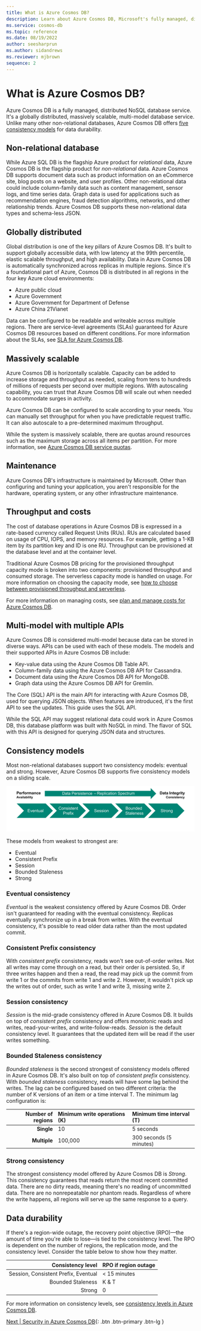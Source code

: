 ```yaml
---
title: What is Azure Cosmos DB?
description: Learn about Azure Cosmos DB, Microsoft's fully managed, distributed NoSQL database offering on Azure.
ms.service: cosmos-db
ms.topic: reference
ms.date: 08/19/2022
author: seesharprun
ms.author: sidandrews
ms.reviewer: mjbrown
sequence: 2
---
```


# What is Azure Cosmos DB?

Azure Cosmos DB is a fully managed, distributed NoSQL database service. It's a globally distributed, massively scalable, multi-model database service. Unlike many other non-relational databases, Azure Cosmos DB offers [five consistency models](#consistency-models) for data durability. 

## Non-relational database

While Azure SQL DB is the flagship Azure product for *relational* data, Azure Cosmos DB is the flagship product for *non-relational* data. Azure Cosmos DB supports document data such as product information on an eCommerce site, blog posts on a website, and user profiles. Other non-relational data could include column-family data such as content management, sensor logs, and time series data. Graph data is used for applications such as recommendation engines, fraud detection algorithms, networks, and other relationship trends. Azure Cosmos DB supports these non-relational data types and schema-less JSON.

## Globally distributed

Global distribution is one of the key pillars of Azure Cosmos DB. It's built to support globally accessible data, with low latency at the 99th percentile, elastic scalable throughput, and high availability. Data in Azure Cosmos DB is automatically synchronized across replicas in multiple regions. Since it's a foundational part of Azure, Cosmos DB is distributed in all regions in the four key Azure cloud environments:

* Azure public cloud
* Azure Government
* Azure Government for Department of Defense
* Azure China 21Vianet

Data can be configured to be readable and writeable across multiple regions. There are service-level agreements (SLAs) guaranteed for Azure Cosmos DB resources based on different conditions. For more information about the SLAs, see [SLA for Azure Cosmos DB](https://azure.microsoft.com/support/legal/sla/cosmos-db/).

## Massively scalable

Azure Cosmos DB is horizontally scalable. Capacity can be added to increase storage and throughput as needed, scaling from tens to hundreds of millions of requests per second over multiple regions. With autoscaling capability, you can trust that Azure Cosmos DB will scale out when needed to accommodate surges in activity.

Azure Cosmos DB can be configured to scale according to your needs. You can manually set throughput for when you have predictable request traffic. It can also autoscale to a pre-determined maximum throughput. 

While the system is massively scalable, there are quotas around resources such as the maximum storage across all items per partition. For more information, see [Azure Cosmos DB service quotas](https://docs.microsoft.com/azure/cosmos-db/concepts-limits).

## Maintenance

Azure Cosmos DB's infrastructure is maintained by Microsoft. Other than configuring and tuning your application, you aren't responsible for the hardware, operating system, or any other infrastructure maintenance.

## Throughput and costs

The cost of database operations in Azure Cosmos DB is expressed in a rate-based currency called Request Units (RUs). RUs are calculated based on usage of CPU, IOPS, and memory resources. For example, getting a 1-KB item by its partition key and ID is one RU. Throughput can be provisioned at the database level and at the container level.

Traditional Azure Cosmos DB pricing for the provisioned throughput capacity mode is broken into two components: provisioned throughput and consumed storage. The serverless capacity mode is handled on usage. For more information on choosing the capacity mode, see [how to choose between provisioned throughput and serverless](https://docs.microsoft.com/azure/cosmos-db/throughput-serverless).

For more information on managing costs, see [plan and manage costs for Azure Cosmos DB](https://docs.microsoft.com/azure/cosmos-db/plan-manage-costs).

## Multi-model with multiple APIs

Azure Cosmos DB is considered multi-model because data can be stored in diverse ways. APIs can be used with each of these models. The models and their supported APIs in Azure Cosmos DB include:

* Key-value data using the Azure Cosmos DB Table API.
* Column-family data using the Azure Cosmos DB API for Cassandra.
* Document data using the Azure Cosmos DB API for MongoDB.
* Graph data using the Azure Cosmos DB API for Gremlin.

The Core (SQL) API is the main API for interacting with Azure Cosmos DB, used for querying JSON objects. When features are introduced, it's the first API to see the updates. This guide uses the SQL API.

While the SQL API may suggest relational data could work in Azure Cosmos DB, this database platform was built with NoSQL in mind. The flavor of SQL with this API is designed for querying JSON data and structures.

## Consistency models

Most non-relational databases support two consistency models: eventual and strong. However, Azure Cosmos DB supports five consistency models on a sliding scale.

![Diagram of consistency models in order: Eventual, Consistent Prefix, Session, Bounded Staleness, and Strong.](media/intro-cosmos/consistency_scale.svg)

These models from weakest to strongest are:

* Eventual
* Consistent Prefix
* Session
* Bounded Staleness
* Strong

### Eventual consistency

*Eventual* is the weakest consistency offered by Azure Cosmos DB. Order isn't guaranteed for reading with the eventual consistency. Replicas eventually synchronize up in a break from writes. With the eventual consistency, it's possible to read older data rather than the most updated commit.

### Consistent Prefix consistency

With *consistent prefix* consistency, reads won't see out-of-order writes. Not all writes may come through on a read, but their order is persisted. So, if three writes happen and then a read, the read may pick up the commit from write 1 or the commits from write 1 and write 2. However, it wouldn't pick up the writes out of order, such as write 1 and write 3, missing write 2.

### Session consistency

*Session* is the mid-grade consistency offered in Azure Cosmos DB. It builds on top of *consistent prefix* consistency and offers monotonic reads and writes, read-your-writes, and write-follow-reads. *Session* is the default consistency level. It guarantees that the updated item will be read if the user writes something.

### Bounded Staleness consistency

*Bounded staleness* is the second strongest of consistency models offered in Azure Cosmos DB. It's also built on top of *consistent prefix* consistency. With *bounded staleness* consistency, reads will have some lag behind the writes. The lag can be configured based on two different criteria: the number of K versions of an item or a time interval T. The minimum lag configuration is:

| Number of regions | Minimum write operations (K) | Minimum time interval (T) |
| ---: | :--- | :--- |
| **Single** | 10 | 5 seconds |
| **Multiple** | 100,000 | 300 seconds (5 minutes) |

### Strong consistency

The strongest consistency model offered by Azure Cosmos DB is *Strong*. This consistency guarantees that reads return the most recent committed data. There are no dirty reads, meaning there's no reading of uncommitted data. There are no nonrepeatable nor phantom reads. Regardless of where the write happens, all regions will serve up the same response to a query.

## Data durability

If there's a region-wide outage, the recovery point objective (RPO)&mdash;the amount of time you're able to lose&mdash;is tied to the consistency level. The RPO is dependent on the number of regions, the replication mode, and the consistency level. Consider the table below to show how they matter.

| Consistency level | RPO if region outage |
| ---: | :--- |
| Session, Consistent Prefix, Eventual | < 15 minutes |
| Bounded Staleness | K & T |
| Strong | 0 |

For more information on consistency levels, see [consistency levels in Azure Cosmos DB](https://docs.microsoft.com/azure/cosmos-db/consistency-levels).

[Next &#124; Security in Azure Cosmos DB](security.md){: .btn .btn-primary .btn-lg }
